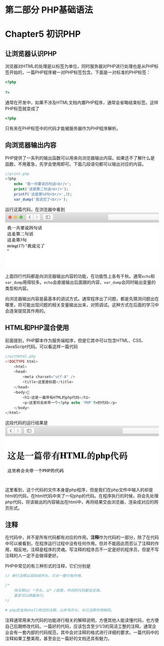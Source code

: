 # 第二部分 PHP基础语法
# Chapter5 初识PHP

## 让浏览器认识PHP
浏览器对HTML的处理是以标签为单位，同时服务器对PHP进行处理也是从PHP标签开始的，一篇PHP程序被一对PHP标签包含。下面是一对标准的PHP标签：

```php
<?php

?>
```

通常在开发中，如果不涉及HTML文档内置PHP程序，通常会省略结束标签。这样PHP标签就变成了

```php
<?php

```

只有夹在PHP标签中的代码才能被服务器作为PHP程序解析。


## 向浏览器输出内容
PHP提供了一系列的输出函数可以用来向浏览器输出内容。如果还不了解什么是函数，不用着急，先学会使用即可。下面几段语句都可以输出对应的内容。

```php
//print.php
<?php	
	echo '我一共要说四句话<br/>';
	print('这是第二句话<br/>');
	printf('这是第%d句<br/>',3);
	var_dump('我说完了<br/>');
```

运行这篇代码，在浏览器中看到
![](/pic/5-1.png)

上面四行代码都是向浏览器输出内容的功能，在功能性上各有千秋。通常`echo`和`var_dump`用得较多。`echo`会直接输出后面跟的内容，`var_dump`会同时输出变量的类型和内容。

向浏览器输出内容是最基本的调试方式。通常程序出了问题，都是先猜测问题出在哪里，将可能出现问题的相关变量输出出来，对照调试。这种方式在后面的学习中会逐渐提现其作用的。

## HTML和PHP混合使用
前面提到，PHP脚本作为服务端程序，但是它其中可以包含HTML、CSS、JavaScript代码。可以看这样一篇代码

```php
//withHtml.php
<!DOCTYPE html>
	<html>
	<head>
		<meta charset="utf-8" />
		<title>这里是标题</title>
	</head>
	<body>
		<h1>这是一篇带有HTML的php代码</h1>
		<p>这里将会夹带一个<?php echo 'PHP'?>的代码</p>
	</body>
</html>
```

这段代码的运行结果是
![](/pic/5-2.png)

这里看到，这个代码的文件本身是php程序，但是我们在php文件中输入的却是html的代码，在html代码中夹了一句php的代码。在程序执行的时候，将会先处理php代码，将该输出的内容输出在html中，再将结果交由浏览器，渲染成对应的网页形式。

## 注释
在代码中，并不是所有代码都有对应的作用。**注释**作为代码的一部分，除了在代码中可以被看到，在程序运行过程中没有任何作用。但并不能因此而否认了注释的作用，相反地，注释是程序的灵魂。写注释的程序员不一定是好的程序员，但是不写注释的人一定不会做得更好。

PHP中常见的有三种形式的注释，它们分别是

```php
// 单行注释以双斜线开头，只对一整行有作用。
```

```php
/*
	块注释以/ *开头，以* /结尾，中间的代码都会无效。
	甚至可以跨越多行。
*/
```

```php
# php还支持shell样式的注释，以井号开头，与行注释作用相同。
```

注释通常用来为代码的功能进行相关的解释说明，方便其他人能读懂代码，也方便自己后期修改代码。一篇好的代码，应该包含至少1/3的简洁工整的注释。通常企业会有一套内部的代码规范，其中会对注释的格式进行详细的要求。一篇代码中的注释如果工整美观，甚至会比一篇好的文档还具有魅力。